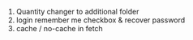 1. Quantity changer to additional folder
2. login remember me checkbox & recover password
3. cache / no-cache in fetch